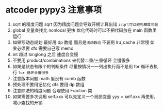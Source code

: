 # atcoder pypy3 注意事项

1. sqrt 的精度问题 sqrt 因为精度问题会导致开根计算出错
   `isqrt可以避免精度问题`
2. global 变量查找比 nonlocal 更快 优化代码时可以不把代码放在 main 函数里运行
3. 如果写动态规划 最好用 dp 数组 而且是`滚动数组`
   不要用 lru_cache 非常慢 如果必须要 dfs 需要自己写 memo
4. int 超过 longlong 之后 速度会变慢
5. 不要用 product/combinations 来代替二重/三重循环 会慢很多
6. 如果是状态有限个的判断条件 尽量按情况一一列出执行而不是用 for 循环去执行 `for 循环会慢很多`
7. 注意版本问题 math 里没有 comb 函数
8. 预处理不要用记忆化 dfs 要用 dp 数组
9. 注意除法的精度问题 合理使用 Fraction 类
10. 如果需要多次调用 self.xxx 可以先定义一个局部变量 yyy = self.xxx 再使用，减小查找的开销
